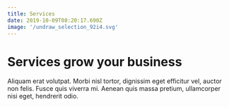 ```yaml
---
title: Services
date: 2019-10-09T08:20:17.690Z
image: '/undraw_selection_92i4.svg'
---
```


# Services grow your business

Aliquam erat volutpat. Morbi nisl tortor, dignissim eget efficitur vel, auctor non felis. Fusce quis viverra mi. Aenean quis massa pretium, ullamcorper nisi eget, hendrerit odio.
